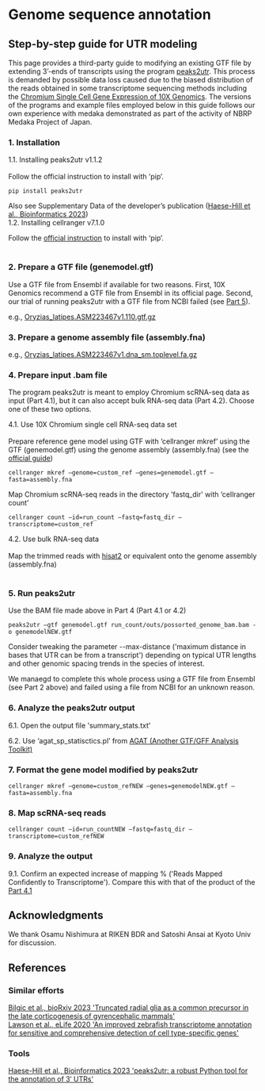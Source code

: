 # Genome sequence annotation


## Step-by-step guide for UTR modeling

This page provides a third-party guide to modifying an existing GTF file by extending 3’-ends of transcripts using the program [peaks2utr](https://github.com/haessar/peaks2utr). This process is demanded by possible data loss caused due to the biased distribution of the reads obtained in some transcriptome sequencing methods including the [Chromium Single Cell Gene Expression of 10X Genomics](https://www.10xgenomics.com/products/single-cell-gene-expression). The versions of the programs and example files employed below in this guide follows our own experience with medaka demonstrated as part of the activity of NBRP Medaka Project of Japan. <br>


### 1. Installation

1.1. Installing peaks2utr v1.1.2<br>
<br>
Follow the official instruction to install with ‘pip’.
```
pip install peaks2utr
```
Also see Supplementary Data of the developer’s publication ([Haese-Hill et al., Bioinformatics 2023](https://academic.oup.com/bioinformatics/article/39/3/btad112/7067741))
<br>
1.2. Installing cellranger v7.1.0<br>

Follow the [official instruction](https://support.10xgenomics.com/single-cell-gene-expression/software/pipelines/latest/installation) to install with ‘pip’.<br>
<br>
### 2. Prepare a GTF file (genemodel.gtf)

Use a GTF file from Ensembl if available for two reasons. First, 10X Genomics recommend a GTF file from Ensembl in its official page. Second, our trial of running peaks2utr with a GTF file from NCBI failed (see [Part 5](https://github.com/Squalomix/utr-modeling/tree/main#5-run-peaks2utr)).

e.g., [Oryzias_latipes.ASM223467v1.110.gtf.gz](https://ftp.ensembl.org/pub/release-110/gtf/oryzias_latipes/)

### 3. Prepare a genome assembly file (assembly.fna)

e.g., [Oryzias_latipes.ASM223467v1.dna_sm.toplevel.fa.gz](https://ftp.ensembl.org/pub/release-110/fasta/oryzias_latipes/dna/Oryzias_latipes.ASM223467v1.dna_rm.toplevel.fa.gz)

### 4. Prepare input .bam file

The program peaks2utr is meant to employ Chromium scRNA-seq data as input (Part 4.1), but it can also accept bulk RNA-seq data (Part 4.2). Choose one of these two options.

4.1. Use 10X Chromium single cell RNA-seq data set <br>
<br>
Prepare reference gene model using GTF with ‘cellranger mkref’ using the GTF (genemodel.gtf) using the genome assembly (assembly.fna) (see the [official guide](https://support.10xgenomics.com/single-cell-gene-expression/software/pipelines/latest/advanced/references))

```
cellranger mkref –genome=custom_ref –genes=genemodel.gtf –fasta=assembly.fna
```
Map Chromium scRNA-seq reads in the directory 'fastq_dir' with ‘cellranger count’
```
cellranger count –id=run_count –fastq=fastq_dir –transcriptome=custom_ref
```
4.2. Use bulk RNA-seq data<br>
<br>
Map the trimmed reads with [hisat2](http://daehwankimlab.github.io/hisat2/) or equivalent onto the genome assembly (assembly.fna)
<br><br>

### 5. Run peaks2utr 
Use the BAM file made above in Part 4 (Part 4.1 or 4.2)
```
peaks2utr –gtf genemodel.gtf run_count/outs/possorted_genome_bam.bam -o genemodelNEW.gtf
```
Consider tweaking the parameter --max-distance ('maximum distance in bases that UTR can be from a transcript') depending on typical UTR lengths and other genomic spacing trends in the species of interest. 

We manaegd to complete this whole process using a GTF file from Ensembl (see Part 2 above) and failed using a file from NCBI for an unknown reason.

### 6. Analyze the peaks2utr output<br>

 6.1. Open the output file 'summary_stats.txt'

 6.2. Use ‘agat_sp_statisctics.pl’ from [AGAT (Another GTF/GFF Analysis Toolkit)](https://agat.readthedocs.io/en/latest/index.html)


### 7. Format the gene model modified by peaks2utr

```
cellranger mkref –genome=custom_refNEW –genes=genemodelNEW.gtf –fasta=assembly.fna
```

### 8. Map scRNA-seq reads

```
cellranger count –id=run_countNEW –fastq=fastq_dir –transcriptome=custom_refNEW
```

### 9. Analyze the output 

9.1. Confirm an expected increase of mapping % ('Reads Mapped Confidently to Transcriptome'). Compare this with that of the product of the [Part 4.1](https://github.com/Squalomix/utr-modeling/blob/main/README.md#4-prepare-input-bam-file)



## Acknowledgments

We thank Osamu Nishimura at RIKEN BDR and Satoshi Ansai at Kyoto Univ for discussion.

## References
### Similar efforts
[Bilgic et al., bioRxiv 2023 'Truncated radial glia as a common precursor in the late corticogenesis of gyrencephalic mammals'](https://www.biorxiv.org/content/10.1101/2022.05.05.490846v3)<br>
[Lawson et al., eLife 2020 'An improved zebrafish transcriptome annotation for sensitive and comprehensive detection of cell type-specific genes'](https://elifesciences.org/articles/55792)<br>

### Tools 
[Haese-Hill et al., Bioinformatics 2023 'peaks2utr: a robust Python tool for the annotation of 3′ UTRs'](https://academic.oup.com/bioinformatics/article/39/3/btad112/7067741)<br>

